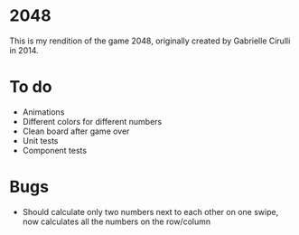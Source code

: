 # 2048

This is my rendition of the game 2048, originally created by Gabrielle Cirulli in 2014. 

# To do

- Animations
- Different colors for different numbers
- Clean board after game over
- Unit tests
- Component tests

# Bugs

- Should calculate only two numbers next to each other on one swipe, now calculates all the numbers on the row/column
